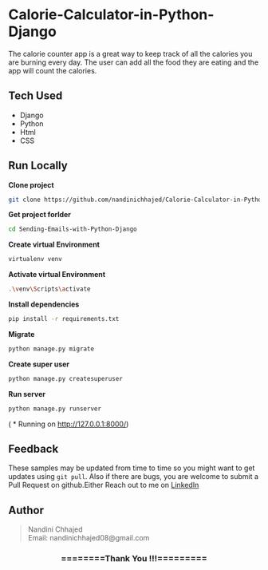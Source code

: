 # Calorie-Calculator-in-Python-Django
The calorie counter app is a great way to keep track of all the calories you are burning every day. The user can add all the food they are eating and the app will count the calories.

## Tech Used
- Django
- Python
- Html
- CSS

## Run Locally

**Clone project**

```bash
git clone https://github.com/nandinichhajed/Calorie-Calculator-in-Python-Django.git
```

**Get project forlder**

```bash
cd Sending-Emails-with-Python-Django
```

**Create virtual Environment**

```bash
virtualenv venv
```

**Activate virtual Environment**

```bash
.\venv\Scripts\activate
```

**Install dependencies**

```bash
pip install -r requirements.txt
```

**Migrate**

```bash
python manage.py migrate
```

 **Create super user**

```bash
python manage.py createsuperuser
```

**Run server**

```bash
python manage.py runserver
```
( * Running on http://127.0.0.1:8000/)

## Feedback

These samples may be updated from time to time so you might want to get updates
using `git pull`.  Also if there are bugs, you are welcome to submit
a Pull Request on github.Either
Reach out to me on [LinkedIn](https://linkedin.com/in/nandinichhajed)

<h2>Author</h2>
<blockquote>
  Nandini Chhajed<br>
  Email: nandinichhajed08@gmail.com
</blockquote>

<div align="center">
    <h3>========Thank You !!!=========</h3>
</div>

